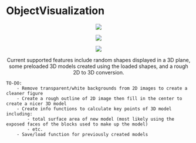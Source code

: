 # ObjectVisualization

<p align="center">
    <img src="images/readme_images/Shapes.png">
</p>

<p align="center">
    <img src="images/readme_images/Minecraft model.png">
</p>

<p align="center">
    <img src="images/readme_images/blobheart.png">
</p>

<p align="center">
    Current supported features include random shapes displayed in a 3D plane, some preloaded 3D models created using the loaded shapes, and a rough 2D to 3D conversion.

    TO-DO: 
        - Remove transparent/white backgrounds from 2D images to create a cleaner figure
        - Create a rough outline of 2D image then fill in the center to create a nicer 3D model
        - Create info functions to calculate key points of 3D model including: 
            - total surface area of new model (most likely using the exposed faces of the blocks used to make up the model)
            - etc.
        - Save/load function for previously created models
</p>